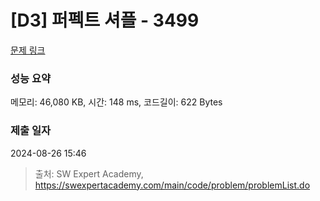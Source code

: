 # [D3] 퍼펙트 셔플 - 3499 

[문제 링크](https://swexpertacademy.com/main/code/problem/problemDetail.do?contestProbId=AWGsRbk6AQIDFAVW) 

### 성능 요약

메모리: 46,080 KB, 시간: 148 ms, 코드길이: 622 Bytes

### 제출 일자

2024-08-26 15:46



> 출처: SW Expert Academy, https://swexpertacademy.com/main/code/problem/problemList.do